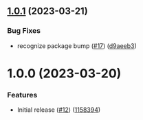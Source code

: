 ## [1.0.1](https://github.com/dns3l/web/compare/v1.0.0...v1.0.1) (2023-03-21)


### Bug Fixes

* recognize package bump ([#17](https://github.com/dns3l/web/issues/17)) ([d9aeeb3](https://github.com/dns3l/web/commit/d9aeeb3a9fe5fbf2d42dd404e8f7a49b2c9153a3))

# 1.0.0 (2023-03-20)


### Features

* Initial release ([#12](https://github.com/dns3l/web/issues/12)) ([1158394](https://github.com/dns3l/web/commit/115839400ce171d375fb03b0c5a8ff9162face26))
